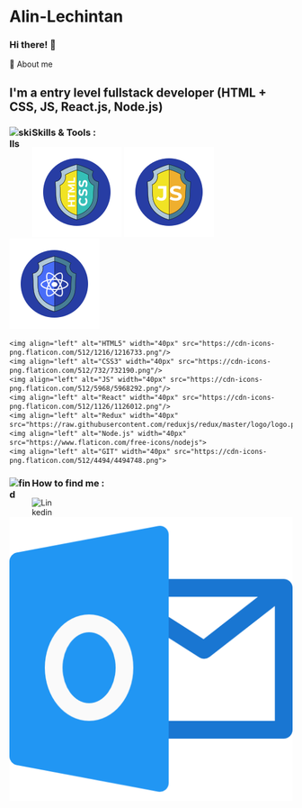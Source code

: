# Alin-Lechintan

### Hi there! 👋

🚀 About me

## I'm a entry level fullstack developer (HTML + CSS, JS, React.js, Node.js)

### Skills & Tools : <img align="left" alt="skills" width="40px" src="https://cdn-icons-png.flaticon.com/512/3696/3696638.png"/>

![HTML5](htmlCss.svg)
![JavaScrip](js.svg)
![React.js](react.svg)
![]()

    <img align="left" alt="HTML5" width="40px" src="https://cdn-icons-png.flaticon.com/512/1216/1216733.png"/>
    <img align="left" alt="CSS3" width="40px" src="https://cdn-icons-png.flaticon.com/512/732/732190.png"/>
    <img align="left" alt="JS" width="40px" src="https://cdn-icons-png.flaticon.com/512/5968/5968292.png"/>
    <img align="left" alt="React" width="40px" src="https://cdn-icons-png.flaticon.com/512/1126/1126012.png"/>
    <img align="left" alt="Redux" width="40px" src="https://raw.githubusercontent.com/reduxjs/redux/master/logo/logo.png">
    <img align="left" alt="Node.js" width="40px" src="https://www.flaticon.com/free-icons/nodejs">
    <img align="left" alt="GIT" width="40px" src="https://cdn-icons-png.flaticon.com/512/4494/4494748.png">

### How to find me <img align="left" alt="find" width="40px" src="https://cdn-icons-png.flaticon.com/512/2500/2500099.png"/>:

[<img align="left" alt="Linkedin" width="40px" src="https://cdn-icons-png.flaticon.com/512/3536/3536505.png" />](www.linkedin.com/in/alin-lechintan-2582b181)
<a href="mailto:alin.lechinta@outlook.com" target="_blank">
![Outlook](image.png)
</a>
